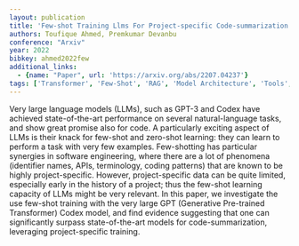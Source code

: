 ```yaml
---
layout: publication
title: 'Few-shot Training Llms For Project-specific Code-summarization'
authors: Toufique Ahmed, Premkumar Devanbu
conference: "Arxiv"
year: 2022
bibkey: ahmed2022few
additional_links:
  - {name: "Paper", url: 'https://arxiv.org/abs/2207.04237'}
tags: ['Transformer', 'Few-Shot', 'RAG', 'Model Architecture', 'Tools', 'Training Techniques', 'GPT', 'Applications', 'Reinforcement Learning', 'Pretraining Methods']
---
```

Very large language models (LLMs), such as GPT-3 and Codex have achieved
state-of-the-art performance on several natural-language tasks, and show great
promise also for code. A particularly exciting aspect of LLMs is their knack
for few-shot and zero-shot learning: they can learn to perform a task with very
few examples. Few-shotting has particular synergies in software engineering,
where there are a lot of phenomena (identifier names, APIs, terminology, coding
patterns) that are known to be highly project-specific. However,
project-specific data can be quite limited, especially early in the history of
a project; thus the few-shot learning capacity of LLMs might be very relevant.
In this paper, we investigate the use few-shot training with the very large GPT
(Generative Pre-trained Transformer) Codex model, and find evidence suggesting
that one can significantly surpass state-of-the-art models for
code-summarization, leveraging project-specific training.
